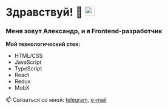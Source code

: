 # Здравствуй! 👋  <img src="https://media.giphy.com/media/hvRJCLFzcasrR4ia7z/giphy.qif" width="25px"/>

### Меня зовут Александр, и я Frontend-разработчик

**Мой технологический стек:**
* HTML/CSS
* JavaScript
* TypeScript
* React
* Redux
* MobX

📫 Связаться со мной: [telegram](https://t.me/superior_aa), [e-mail](mailto:apkhanov.a.s@gmail.com)
